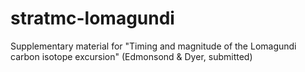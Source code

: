 # stratmc-lomagundi
 Supplementary material for "Timing and magnitude of the Lomagundi carbon isotope excursion" (Edmonsond & Dyer, submitted)
